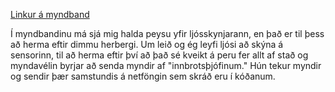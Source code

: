 [Linkur á myndband]()

Í myndbandinu má sjá mig halda peysu yfir ljósskynjarann, en það er til þess að herma eftir dimmu herbergi. Um leið og ég leyfi ljósi að skýna á sensorinn, til að herma eftir því að það sé kveikt á peru fer allt af stað og myndavélin byrjar að senda myndir af "innbrotsþjófinum." Hún tekur myndir og sendir þær samstundis á netföngin sem skráð eru í kóðanum.

